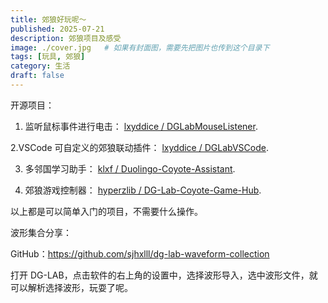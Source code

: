 ```yaml
---
title: 郊狼好玩呢～
published: 2025-07-21
description: 郊狼项目及感受
image: ./cover.jpg   # 如果有封面图，需要先把图片也传到这个目录下
tags: [玩具, 郊狼]
category: 生活
draft: false
---
```

开源项目：

1. 监听鼠标事件进行电击： [lxyddice / DGLabMouseListener](https://github.com/lxyddice/DGLabMouseListener).

2.VSCode 可自定义的郊狼联动插件： [lxyddice / DGLabVSCode](https://github.com/lxyddice/DGLabVSCode).

3. 多邻国学习助手： [klxf / Duolingo-Coyote-Assistant](https://github.com/klxf/Duolingo-Coyote-Assistant).

4. 郊狼游戏控制器： [hyperzlib / DG-Lab-Coyote-Game-Hub](https://github.com/hyperzlib/DG-Lab-Coyote-Game-Hub).

以上都是可以简单入门的项目，不需要什么操作。

波形集合分享：

GitHub：https://github.com/sjhxlll/dg-lab-waveform-collection

打开 DG-LAB，点击软件的右上角的设置中，选择波形导入，选中波形文件，就可以解析选择波形，玩耍了呢。